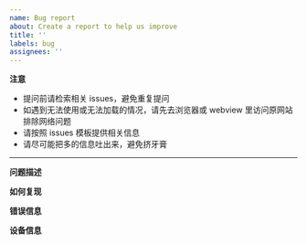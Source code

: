 ```yaml
---
name: Bug report
about: Create a report to help us improve
title: ''
labels: bug
assignees: ''
---
```


**注意**

- 提问前请检索相关 issues，避免重复提问
- 如遇到无法使用或无法加载的情况，请先去浏览器或 webview 里访问原网站排除网络问题
- 请按照 issues 模板提供相关信息
- 请尽可能把多的信息吐出来，避免挤牙膏

---

**问题描述**

**如何复现**

<!-- 如果目前无法重现，也可以说下之前如何操作的 -->

**错误信息**

<!-- app内抛出的错误信息，也可以是截图或视频 -->

**设备信息**

<!-- 你使用的设备，比如：魅族 16x android 10 / iphone 12 ios 15 -->
<!-- app版本多少，比如：v0.5.1 -->
